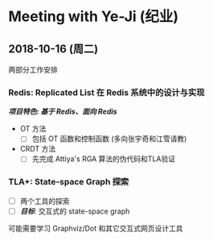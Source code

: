 ﻿# Meeting with Ye-Ji (纪业)

## 2018-10-16 (周二)

两部分工作安排

### Redis: Replicated List 在 Redis 系统中的设计与实现

***项目特色: 基于 Redis、面向 Redis***

- OT 方法
	- [ ] 包括 OT 函数和控制函数 (多向张宇奇和江雪请教)
- CRDT 方法
	- [ ] 先完成 Attiya's RGA 算法的伪代码和TLA验证

### TLA+: State-space Graph 探索
- [ ] 两个工具的探索
- [ ] ***目标***: 交互式的 state-space graph

可能需要学习 Graphviz/Dot 和其它交互式网页设计工具
